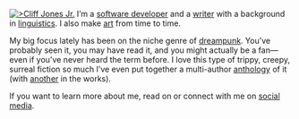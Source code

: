 [![>Cliff Jones Jr.](cliff-2021)](/social) I’m a [software developer](/coding) and a [writer](/writing) with a background in [linguistics](/language). I also make [art](/art) from time to time.

My big focus lately has been on the niche genre of [dreampunk](https://whatisdreampunk.com/). You’ve probably seen it, you may have read it, and you might actually be a fan—even if you’ve never heard the term before. I love this type of trippy, creepy, surreal fiction so much I’ve even put together a multi-author [anthology](https://whatisdreampunk.com/mirrormaze) of it (with [another](https://whatisdreampunk.com/somniscope) in the works).

If you want to learn more about me, read on or connect with me on [social media](/social).
